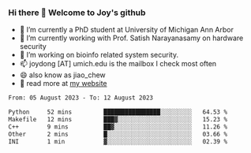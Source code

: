 ### Hi there 👋 Welcome to Joy's github

- 🔭 I’m currently a PhD student at University of Michigan Ann Arbor
- 🌱 I’m currently working with Prof. Satish Narayanasamy on hardware security
- 👯 I’m working on bioinfo related system security. 
- 📫 joydong [AT] umich.edu is the mailbox I check most often
- 😄 also know as jiao_chew
- 💬 read more at [my website](https://joydddd.github.io/)
<!--START_SECTION:waka-->

```txt
From: 05 August 2023 - To: 12 August 2023

Python     52 mins         ████████████████░░░░░░░░░   64.53 %
Makefile   12 mins         ███▓░░░░░░░░░░░░░░░░░░░░░   15.23 %
C++        9 mins          ██▓░░░░░░░░░░░░░░░░░░░░░░   11.26 %
Other      2 mins          █░░░░░░░░░░░░░░░░░░░░░░░░   03.66 %
INI        1 min           ▓░░░░░░░░░░░░░░░░░░░░░░░░   02.39 %
```

<!--END_SECTION:waka-->
